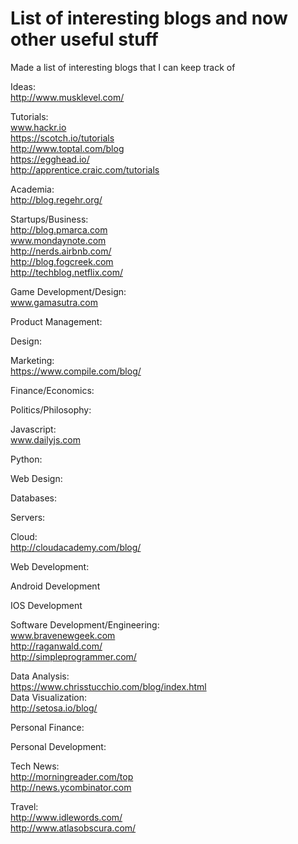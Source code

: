 # List of interesting blogs and now other useful stuff
Made a list of interesting blogs that I can keep track of

Ideas:
<br> http://www.musklevel.com/

Tutorials:
<br> www.hackr.io
<br> https://scotch.io/tutorials
<br> http://www.toptal.com/blog
<br> https://egghead.io/
<br> http://apprentice.craic.com/tutorials

Academia:
<br> http://blog.regehr.org/

Startups/Business:
<br> http://blog.pmarca.com
<br> www.mondaynote.com
<br> http://nerds.airbnb.com/
<br> http://blog.fogcreek.com
<br> http://techblog.netflix.com/

Game Development/Design:
<br> www.gamasutra.com

Product Management:

Design:

Marketing:
<br> https://www.compile.com/blog/

Finance/Economics:

Politics/Philosophy:

Javascript:
<br> www.dailyjs.com

Python:

Web Design:

Databases:

Servers:

Cloud:
<br> http://cloudacademy.com/blog/

Web Development:

Android Development

IOS Development

Software Development/Engineering:
<br> www.bravenewgeek.com
<br> http://raganwald.com/
<br> http://simpleprogrammer.com/

Data Analysis:
<br>https://www.chrisstucchio.com/blog/index.html
<br>Data Visualization:<br>
http://setosa.io/blog/

Personal Finance:

Personal Development:

Tech News:
<br> http://morningreader.com/top
<br> http://news.ycombinator.com

Travel:
<br>http://www.idlewords.com/
<br>http://www.atlasobscura.com/
